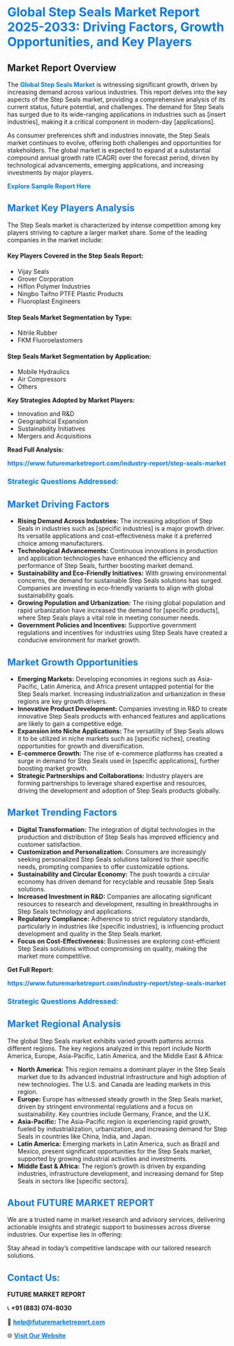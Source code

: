 <h1 style="color: #007BFF;">Global Step Seals Market Report 2025-2033: Driving Factors, Growth Opportunities, and Key Players</h1>

<section id="overview">
<h2>Market Report Overview</h2>
<p>The <a href="https://www.futuremarketreport.com/industry-report/step-seals-market" style="color: #007BFF; text-decoration: none;"><strong>Global Step Seals Market</strong></a> is witnessing significant growth, driven by increasing demand across various industries. This report delves into the key aspects of the Step Seals market, providing a comprehensive analysis of its current status, future potential, and challenges. The demand for Step Seals has surged due to its wide-ranging applications in industries such as [insert industries], making it a critical component in modern-day [applications].</p>
<p>As consumer preferences shift and industries innovate, the Step Seals market continues to evolve, offering both challenges and opportunities for stakeholders. The global market is expected to expand at a substantial compound annual growth rate (CAGR) over the forecast period, driven by technological advancements, emerging applications, and increasing investments by major players.</p>
</section>

<section id="overview">
<p><a href="https://www.futuremarketreport.com/request-sample/reportId=52368" style="color: #007BFF; text-decoration: none;"><strong>Explore Sample Report Here</strong></a></p>
</section>

<section id="key-players">
<h2 style="color: #007BFF;">Market Key Players Analysis</h2>
<p>The Step Seals market is characterized by intense competition among key players striving to capture a larger market share. Some of the leading companies in the market include:</p>
<h4>Key Players Covered in the Step Seals Report:</h4>
<ul><li>Vijay Seals</li><li>Grover Corporation</li><li>Hiflon Polymer Industries</li><li>Ningbo Taifno PTFE Plastic Products</li><li>Fluoroplast Engineers</li></ul>
<h4>Step Seals Market Segmentation by Type:</h4>
<ul><li>Nitrile Rubber</li><li>FKM Fluoroelastomers</li></ul>

<h4>Step Seals Market Segmentation by Application:</h4>
<ul><li>Mobile Hydraulics</li><li>Air Compressors</li><li>Others</li></ul>
<p><strong>Key Strategies Adopted by Market Players:</strong></p>
<ul>
<li>Innovation and R&D</li>
<li>Geographical Expansion</li>
<li>Sustainability Initiatives</li>
<li>Mergers and Acquisitions</li>
</ul>
</section>

<section>
<p><strong>Read Full Analysis: </strong></p><a href="https://www.futuremarketreport.com/industry-report/step-seals-market" style="color: #007BFF; text-decoration: none;"><strong>https://www.futuremarketreport.com/industry-report/step-seals-market</strong></a>
<h3 style="color: #007BFF;">Strategic Questions Addressed:</h3>
</section>

<section id="driving-factors">
<h2 style="color: #007BFF;">Market Driving Factors</h2>
<ul>
<li><strong>Rising Demand Across Industries:</strong> The increasing adoption of Step Seals in industries such as [specific industries] is a major growth driver. Its versatile applications and cost-effectiveness make it a preferred choice among manufacturers.</li>
<li><strong>Technological Advancements:</strong> Continuous innovations in production and application technologies have enhanced the efficiency and performance of Step Seals, further boosting market demand.</li>
<li><strong>Sustainability and Eco-Friendly Initiatives:</strong> With growing environmental concerns, the demand for sustainable Step Seals solutions has surged. Companies are investing in eco-friendly variants to align with global sustainability goals.</li>
<li><strong>Growing Population and Urbanization:</strong> The rising global population and rapid urbanization have increased the demand for [specific products], where Step Seals plays a vital role in meeting consumer needs.</li>
<li><strong>Government Policies and Incentives:</strong> Supportive government regulations and incentives for industries using Step Seals have created a conducive environment for market growth.</li>
</ul>
</section>

<section id="growth-opportunities">
<h2 style="color: #007BFF;">Market Growth Opportunities</h2>
<ul>
<li><strong>Emerging Markets:</strong> Developing economies in regions such as Asia-Pacific, Latin America, and Africa present untapped potential for the Step Seals market. Increasing industrialization and urbanization in these regions are key growth drivers.</li>
<li><strong>Innovative Product Development:</strong> Companies investing in R&D to create innovative Step Seals products with enhanced features and applications are likely to gain a competitive edge.</li>
<li><strong>Expansion into Niche Applications:</strong> The versatility of Step Seals allows it to be utilized in niche markets such as [specific niches], creating opportunities for growth and diversification.</li>
<li><strong>E-commerce Growth:</strong> The rise of e-commerce platforms has created a surge in demand for Step Seals used in [specific applications], further boosting market growth.</li>
<li><strong>Strategic Partnerships and Collaborations:</strong> Industry players are forming partnerships to leverage shared expertise and resources, driving the development and adoption of Step Seals products globally.</li>
</ul>
</section>

<section id="trending-factors">
<h2 style="color: #007BFF;">Market Trending Factors</h2>
<ul>
<li><strong>Digital Transformation:</strong> The integration of digital technologies in the production and distribution of Step Seals has improved efficiency and customer satisfaction.</li>
<li><strong>Customization and Personalization:</strong> Consumers are increasingly seeking personalized Step Seals solutions tailored to their specific needs, prompting companies to offer customizable options.</li>
<li><strong>Sustainability and Circular Economy:</strong> The push towards a circular economy has driven demand for recyclable and reusable Step Seals solutions.</li>
<li><strong>Increased Investment in R&D:</strong> Companies are allocating significant resources to research and development, resulting in breakthroughs in Step Seals technology and applications.</li>
<li><strong>Regulatory Compliance:</strong> Adherence to strict regulatory standards, particularly in industries like [specific industries], is influencing product development and quality in the Step Seals market.</li>
<li><strong>Focus on Cost-Effectiveness:</strong> Businesses are exploring cost-efficient Step Seals solutions without compromising on quality, making the market more competitive.</li>
</ul>
</section>

<section>
<p><strong>Get Full Report: </strong></p><a href="https://www.futuremarketreport.com/industry-report/step-seals-market" style="color: #007BFF; text-decoration: none;"><strong>https://www.futuremarketreport.com/industry-report/step-seals-market</strong></a>
<h3 style="color: #007BFF;">Strategic Questions Addressed:</h3>
</section>


<section id="regional-analysis">
<h2 style="color: #007BFF;">Market Regional Analysis</h2>
<p>The global Step Seals market exhibits varied growth patterns across different regions. The key regions analyzed in this report include North America, Europe, Asia-Pacific, Latin America, and the Middle East & Africa:</p>
<ul>
<li><strong>North America:</strong> This region remains a dominant player in the Step Seals market due to its advanced industrial infrastructure and high adoption of new technologies. The U.S. and Canada are leading markets in this region.</li>
<li><strong>Europe:</strong> Europe has witnessed steady growth in the Step Seals market, driven by stringent environmental regulations and a focus on sustainability. Key countries include Germany, France, and the U.K.</li>
<li><strong>Asia-Pacific:</strong> The Asia-Pacific region is experiencing rapid growth, fueled by industrialization, urbanization, and increasing demand for Step Seals in countries like China, India, and Japan.</li>
<li><strong>Latin America:</strong> Emerging markets in Latin America, such as Brazil and Mexico, present significant opportunities for the Step Seals market, supported by growing industrial activities and investments.</li>
<li><strong>Middle East & Africa:</strong> The region’s growth is driven by expanding industries, infrastructure development, and increasing demand for Step Seals in sectors like [specific sectors].</li>
</ul>
</section>

<footer>
<h2 style="color: #007BFF;">About FUTURE MARKET REPORT</h2>
<p>We are a trusted name in market research and advisory services, delivering actionable insights and strategic support to businesses across diverse industries. Our expertise lies in offering:</p>

<p>Stay ahead in today’s competitive landscape with our tailored research solutions.</p>

<h2 style="color: #007BFF;">Contact Us:</h2>
<p><strong>FUTURE MARKET REPORT</strong></p>
<p>📞 <strong>+91 (883) 074-8030</strong></p>
<p>📧 <strong><a href="mailto:help@futuremarketreport.com" style="color: #007BFF;">help@futuremarketreport.com</a></strong></p>
<p>🌐 <strong><a href="https://www.futuremarketreport.com/" style="color: #007BFF;">Visit Our Website</a></strong></p>
</footer>
